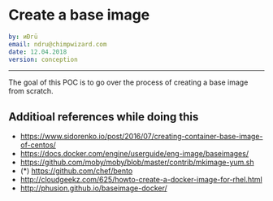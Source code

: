 
# Create a base image

```yaml
by: иÐгü
email: ndru@chimpwizard.com
date: 12.04.2018
version: conception
```

****

The goal of this POC is to go over the process of creating a base image from scratch.

## Additioal references while doing this

- https://www.sidorenko.io/post/2016/07/creating-container-base-image-of-centos/
- https://docs.docker.com/engine/userguide/eng-image/baseimages/
- https://github.com/moby/moby/blob/master/contrib/mkimage-yum.sh
- (*) https://github.com/chef/bento
- http://cloudgeekz.com/625/howto-create-a-docker-image-for-rhel.html
- http://phusion.github.io/baseimage-docker/